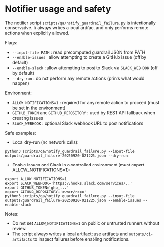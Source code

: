 # Notifier usage and safety

The notifier script `scripts/qa/notify_guardrail_failure.py` is intentionally conservative. It always writes a local artifact and only performs remote actions when explicitly allowed.

Flags:
- `--input-file PATH` : read precomputed guardrail JSON from PATH
- `--enable-issues` : allow attempting to create a GitHub issue (off by default)
- `--enable-slack` : allow attempting to post to Slack via `SLACK_WEBHOOK` (off by default)
- `--dry-run` : do not perform any remote actions (prints what would happen)

Environment:
- `ALLOW_NOTIFICATIONS=1` : required for any remote action to proceed (must be set in the environment)
- `GITHUB_TOKEN` and `GITHUB_REPOSITORY` : used by REST API fallback when creating issues
- `SLACK_WEBHOOK` : optional Slack webhook URL to post notifications

Safe examples:

- Local dry-run (no network calls):

```
python3 scripts/qa/notify_guardrail_failure.py --input-file outputs/guardrail_failure-20250920-021225.json --dry-run
```

- Enable issues and Slack in a controlled environment (must export ALLOW_NOTIFICATIONS=1):

```
export ALLOW_NOTIFICATIONS=1
export SLACK_WEBHOOK='https://hooks.slack.com/services/..'
export GITHUB_TOKEN='ghp_...'
export GITHUB_REPOSITORY='owner/repo'
python3 scripts/qa/notify_guardrail_failure.py --input-file outputs/guardrail_failure-20250920-021225.json --enable-issues --enable-slack
```

Notes:
- Do not set `ALLOW_NOTIFICATIONS=1` on public or untrusted runners without review.
- The script always writes a local artifact; use artifacts and `outputs/ci-artifacts` to inspect failures before enabling notifications.
